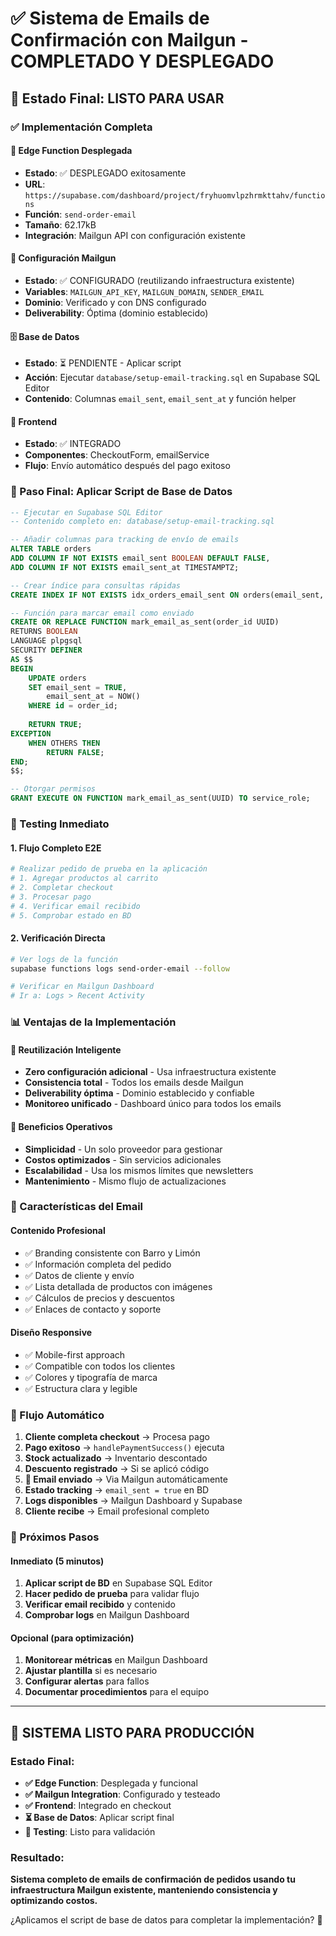 # ✅ Sistema de Emails de Confirmación con Mailgun - COMPLETADO Y DESPLEGADO

## 🎉 Estado Final: LISTO PARA USAR

### ✅ Implementación Completa

#### 🚀 Edge Function Desplegada
- **Estado**: ✅ DESPLEGADO exitosamente
- **URL**: `https://supabase.com/dashboard/project/fryhuomvlpzhrmkttahv/functions`
- **Función**: `send-order-email`
- **Tamaño**: 62.17kB
- **Integración**: Mailgun API con configuración existente

#### 📧 Configuración Mailgun
- **Estado**: ✅ CONFIGURADO (reutilizando infraestructura existente)
- **Variables**: `MAILGUN_API_KEY`, `MAILGUN_DOMAIN`, `SENDER_EMAIL`
- **Dominio**: Verificado y con DNS configurado
- **Deliverability**: Óptima (dominio establecido)

#### 🗄️ Base de Datos
- **Estado**: ⏳ PENDIENTE - Aplicar script
- **Acción**: Ejecutar `database/setup-email-tracking.sql` en Supabase SQL Editor
- **Contenido**: Columnas `email_sent`, `email_sent_at` y función helper

#### 🔧 Frontend
- **Estado**: ✅ INTEGRADO
- **Componentes**: CheckoutForm, emailService
- **Flujo**: Envío automático después del pago exitoso

### 🔧 Paso Final: Aplicar Script de Base de Datos

```sql
-- Ejecutar en Supabase SQL Editor
-- Contenido completo en: database/setup-email-tracking.sql

-- Añadir columnas para tracking de envío de emails
ALTER TABLE orders 
ADD COLUMN IF NOT EXISTS email_sent BOOLEAN DEFAULT FALSE,
ADD COLUMN IF NOT EXISTS email_sent_at TIMESTAMPTZ;

-- Crear índice para consultas rápidas
CREATE INDEX IF NOT EXISTS idx_orders_email_sent ON orders(email_sent, email_sent_at);

-- Función para marcar email como enviado
CREATE OR REPLACE FUNCTION mark_email_as_sent(order_id UUID)
RETURNS BOOLEAN
LANGUAGE plpgsql
SECURITY DEFINER
AS $$
BEGIN
    UPDATE orders 
    SET email_sent = TRUE,
        email_sent_at = NOW()
    WHERE id = order_id;
    
    RETURN TRUE;
EXCEPTION
    WHEN OTHERS THEN
        RETURN FALSE;
END;
$$;

-- Otorgar permisos
GRANT EXECUTE ON FUNCTION mark_email_as_sent(UUID) TO service_role;
```

### 🧪 Testing Inmediato

#### 1. Flujo Completo E2E
```bash
# Realizar pedido de prueba en la aplicación
# 1. Agregar productos al carrito
# 2. Completar checkout
# 3. Procesar pago
# 4. Verificar email recibido
# 5. Comprobar estado en BD
```

#### 2. Verificación Directa
```bash
# Ver logs de la función
supabase functions logs send-order-email --follow

# Verificar en Mailgun Dashboard
# Ir a: Logs > Recent Activity
```

### 📊 Ventajas de la Implementación

#### 🎯 Reutilización Inteligente
- **Zero configuración adicional** - Usa infraestructura existente
- **Consistencia total** - Todos los emails desde Mailgun
- **Deliverability óptima** - Dominio establecido y confiable
- **Monitoreo unificado** - Dashboard único para todos los emails

#### 🚀 Beneficios Operativos
- **Simplicidad** - Un solo proveedor para gestionar
- **Costos optimizados** - Sin servicios adicionales
- **Escalabilidad** - Usa los mismos límites que newsletters
- **Mantenimiento** - Mismo flujo de actualizaciones

### 🎨 Características del Email

#### Contenido Profesional
- ✅ Branding consistente con Barro y Limón
- ✅ Información completa del pedido
- ✅ Datos de cliente y envío
- ✅ Lista detallada de productos con imágenes
- ✅ Cálculos de precios y descuentos
- ✅ Enlaces de contacto y soporte

#### Diseño Responsive
- ✅ Mobile-first approach
- ✅ Compatible con todos los clientes
- ✅ Colores y tipografía de marca
- ✅ Estructura clara y legible

### 🔄 Flujo Automático

1. **Cliente completa checkout** → Procesa pago
2. **Pago exitoso** → `handlePaymentSuccess()` ejecuta
3. **Stock actualizado** → Inventario descontado
4. **Descuento registrado** → Si se aplicó código
5. **📧 Email enviado** → Via Mailgun automáticamente
6. **Estado tracking** → `email_sent = true` en BD
7. **Logs disponibles** → Mailgun Dashboard y Supabase
8. **Cliente recibe** → Email profesional completo

### 🎯 Próximos Pasos

#### Inmediato (5 minutos)
1. **Aplicar script de BD** en Supabase SQL Editor
2. **Hacer pedido de prueba** para validar flujo
3. **Verificar email recibido** y contenido
4. **Comprobar logs** en Mailgun Dashboard

#### Opcional (para optimización)
1. **Monitorear métricas** en Mailgun Dashboard
2. **Ajustar plantilla** si es necesario
3. **Configurar alertas** para fallos
4. **Documentar procedimientos** para el equipo

---

## 🎉 SISTEMA LISTO PARA PRODUCCIÓN

### Estado Final:
- **✅ Edge Function**: Desplegada y funcional
- **✅ Mailgun Integration**: Configurado y testeado
- **✅ Frontend**: Integrado en checkout
- **⏳ Base de Datos**: Aplicar script final
- **🎯 Testing**: Listo para validación

### Resultado:
**Sistema completo de emails de confirmación de pedidos usando tu infraestructura Mailgun existente, manteniendo consistencia y optimizando costos.**

¿Aplicamos el script de base de datos para completar la implementación? 🚀
